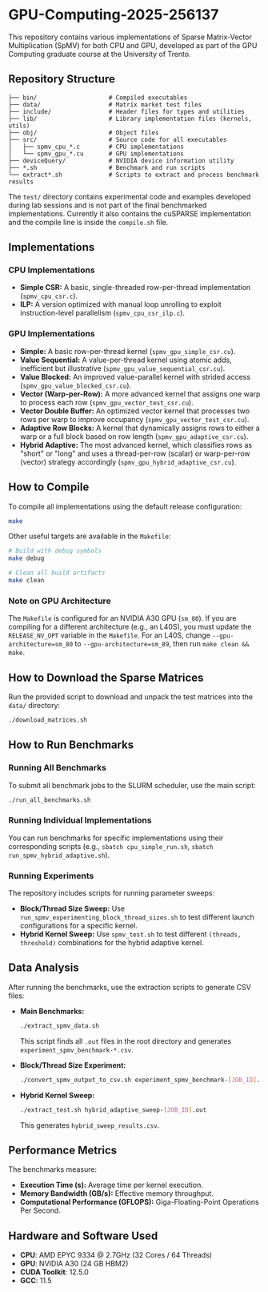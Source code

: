 # GPU-Computing-2025-256137

This repository contains various implementations of Sparse Matrix-Vector Multiplication (SpMV) for both CPU and GPU, developed as part of the GPU Computing graduate course at the University of Trento.

## Repository Structure
```text
├── bin/                    # Compiled executables
├── data/                   # Matrix market test files
├── include/                # Header files for types and utilities
├── lib/                    # Library implementation files (kernels, utils)
├── obj/                    # Object files
├── src/                    # Source code for all executables
│   ├── spmv_cpu_*.c        # CPU implementations
│   └── spmv_gpu_*.cu       # GPU implementations
├── deviceQuery/            # NVIDIA device information utility
├── *.sh                    # Benchmark and run scripts
└── extract*.sh             # Scripts to extract and process benchmark results
```

The `test/` directory contains experimental code and examples developed during lab sessions and is not part of the final benchmarked implementations. Currently it also contains the cuSPARSE implementation and the compile line is inside the `compile.sh` file.

## Implementations

### CPU Implementations
- **Simple CSR:** A basic, single-threaded row-per-thread implementation (`spmv_cpu_csr.c`).
- **ILP:** A version optimized with manual loop unrolling to exploit instruction-level parallelism (`spmv_cpu_csr_ilp.c`).

### GPU Implementations
- **Simple:** A basic row-per-thread kernel (`spmv_gpu_simple_csr.cu`).
- **Value Sequential:** A value-per-thread kernel using atomic adds, inefficient but illustrative (`spmv_gpu_value_sequential_csr.cu`).
- **Value Blocked:** An improved value-parallel kernel with strided access (`spmv_gpu_value_blocked_csr.cu`).
- **Vector (Warp-per-Row):** A more advanced kernel that assigns one warp to process each row (`spmv_gpu_vector_test_csr.cu`).
- **Vector Double Buffer:** An optimized vector kernel that processes two rows per warp to improve occupancy (`spmv_gpu_vector_test_csr.cu`).
- **Adaptive Row Blocks:** A kernel that dynamically assigns rows to either a warp or a full block based on row length (`spmv_gpu_adaptive_csr.cu`).
- **Hybrid Adaptive:** The most advanced kernel, which classifies rows as "short" or "long" and uses a thread-per-row (scalar) or warp-per-row (vector) strategy accordingly (`spmv_gpu_hybrid_adaptive_csr.cu`).

## How to Compile

To compile all implementations using the default release configuration:
```bash
make
```
Other useful targets are available in the `Makefile`:
```bash
# Build with debug symbols
make debug

# Clean all build artifacts
make clean
```

### Note on GPU Architecture
The `Makefile` is configured for an NVIDIA A30 GPU (`sm_80`). If you are compiling for a different architecture (e.g., an L40S), you must update the `RELEASE_NV_OPT` variable in the `Makefile`. For an L40S, change `--gpu-architecture=sm_80` to `--gpu-architecture=sm_89`, then run `make clean && make`.

## How to Download the Sparse Matrices

Run the provided script to download and unpack the test matrices into the `data/` directory:
```bash
./download_matrices.sh
```

## How to Run Benchmarks

### Running All Benchmarks
To submit all benchmark jobs to the SLURM scheduler, use the main script:
```bash
./run_all_benchmarks.sh
```

### Running Individual Implementations
You can run benchmarks for specific implementations using their corresponding scripts (e.g., `sbatch cpu_simple_run.sh`, `sbatch run_spmv_hybrid_adaptive.sh`).

### Running Experiments
The repository includes scripts for running parameter sweeps:
- **Block/Thread Size Sweep:** Use `run_spmv_experimenting_block_thread_sizes.sh` to test different launch configurations for a specific kernel.
- **Hybrid Kernel Sweep:** Use `spmv_test.sh` to test different `(threads, threshold)` combinations for the hybrid adaptive kernel.

## Data Analysis

After running the benchmarks, use the extraction scripts to generate CSV files:
- **Main Benchmarks:**
  ```bash
  ./extract_spmv_data.sh
  ```
  This script finds all `.out` files in the root directory and generates `experiment_spmv_benchmark-*.csv`.

- **Block/Thread Size Experiment:**
  ```bash
  ./convert_spmv_output_to_csv.sh experiment_spmv_benchmark-[JOB_ID].out > sweep_results.csv
  ```

- **Hybrid Kernel Sweep:**
  ```bash
  ./extract_test.sh hybrid_adaptive_sweep-[JOB_ID].out
  ```
  This generates `hybrid_sweep_results.csv`.

## Performance Metrics

The benchmarks measure:
- **Execution Time (s):** Average time per kernel execution.
- **Memory Bandwidth (GB/s):** Effective memory throughput.
- **Computational Performance (GFLOPS):** Giga-Floating-Point Operations Per Second.

## Hardware and Software Used

- **CPU**: AMD EPYC 9334 @ 2.7GHz (32 Cores / 64 Threads)
- **GPU**: NVIDIA A30 (24 GB HBM2)
- **CUDA Toolkit**: 12.5.0
- **GCC**: 11.5
